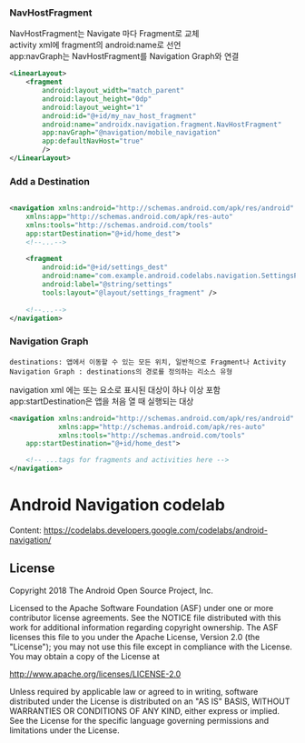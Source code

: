 ### NavHostFragment
NavHostFragment는 Navigate 마다 Fragment로 교체<br/>
activity xml에 fragment의 android:name로 선언<br/>
app:navGraph는 NavHostFragment를 Navigation Graph와 연결

```xml
<LinearLayout>  
    <fragment
        android:layout_width="match_parent"
        android:layout_height="0dp"
        android:layout_weight="1"
        android:id="@+id/my_nav_host_fragment"
        android:name="androidx.navigation.fragment.NavHostFragment"
        app:navGraph="@navigation/mobile_navigation"
        app:defaultNavHost="true"
        />
</LinearLayout>
```


### Add a Destination

```xml

<navigation xmlns:android="http://schemas.android.com/apk/res/android"
    xmlns:app="http://schemas.android.com/apk/res-auto"
    xmlns:tools="http://schemas.android.com/tools"
    app:startDestination="@+id/home_dest">
    <!--...-->
    
    <fragment
        android:id="@+id/settings_dest"
        android:name="com.example.android.codelabs.navigation.SettingsFragment"
        android:label="@string/settings"
        tools:layout="@layout/settings_fragment" />
    
    <!--...-->
</navigation>
```


### Navigation Graph
```
destinations: 앱에서 이동할 수 있는 모든 위치, 일반적으로 Fragment나 Activity
Navigation Graph : destinations의 경로를 정의하는 리소스 유형
```
navigation xml
<navigation>에는 <activity> 또는 <fragment> 요소로 표시된 대상이 하나 이상 포함</br>
app:startDestination은 앱을 처음 열 때 실행되는 대상
```xml
<navigation xmlns:android="http://schemas.android.com/apk/res/android"
            xmlns:app="http://schemas.android.com/apk/res-auto"
            xmlns:tools="http://schemas.android.com/tools"
    app:startDestination="@+id/home_dest">

    <!-- ...tags for fragments and activities here -->
</navigation>
```




# Android Navigation codelab

Content: https://codelabs.developers.google.com/codelabs/android-navigation/

License
-------

Copyright 2018 The Android Open Source Project, Inc.

Licensed to the Apache Software Foundation (ASF) under one or more contributor
license agreements.  See the NOTICE file distributed with this work for
additional information regarding copyright ownership.  The ASF licenses this
file to you under the Apache License, Version 2.0 (the "License"); you may not
use this file except in compliance with the License.  You may obtain a copy of
the License at

http://www.apache.org/licenses/LICENSE-2.0

Unless required by applicable law or agreed to in writing, software
distributed under the License is distributed on an "AS IS" BASIS, WITHOUT
WARRANTIES OR CONDITIONS OF ANY KIND, either express or implied.  See the
License for the specific language governing permissions and limitations under
the License.